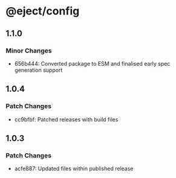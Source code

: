 # @eject/config

## 1.1.0

### Minor Changes

- 656b444: Converted package to ESM and finalised early spec generation support

## 1.0.4

### Patch Changes

- cc9bfbf: Patched releases with build files

## 1.0.3

### Patch Changes

- acfe887: Updated files within published release
